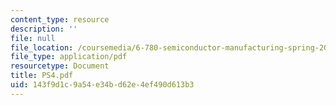 ```yaml
---
content_type: resource
description: ''
file: null
file_location: /coursemedia/6-780-semiconductor-manufacturing-spring-2003/143f9d1c9a54e34bd62e4ef490d613b3_PS4.pdf
file_type: application/pdf
resourcetype: Document
title: PS4.pdf
uid: 143f9d1c-9a54-e34b-d62e-4ef490d613b3
---
```

